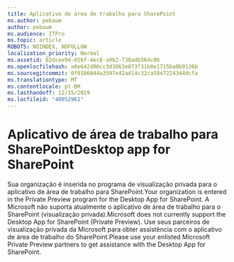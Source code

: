 ```yaml
---
title: Aplicativo de área de trabalho para SharePoint
ms.author: pebaum
author: pebaum
ms.audience: ITPro
ms.topic: article
ROBOTS: NOINDEX, NOFOLLOW
localization_priority: Normal
ms.assetid: 82dcee94-656f-4ec8-a9b2-730adb564c06
ms.openlocfilehash: a8e642d06cc3d3863e873f31b0e1715ba0b9136b
ms.sourcegitcommit: 0f0186044a3597e42ad14c32ca58e7224344dcfa
ms.translationtype: MT
ms.contentlocale: pt-BR
ms.lasthandoff: 12/15/2019
ms.locfileid: "40052961"
---
```

# <a name="desktop-app-for-sharepoint"></a><span data-ttu-id="ed7e5-102">Aplicativo de área de trabalho para SharePoint</span><span class="sxs-lookup"><span data-stu-id="ed7e5-102">Desktop app for SharePoint</span></span>

<span data-ttu-id="ed7e5-103">Sua organização é inserida no programa de visualização privada para o aplicativo de área de trabalho para SharePoint.</span><span class="sxs-lookup"><span data-stu-id="ed7e5-103">Your organization is entered in the Private Preview program for the Desktop App for SharePoint.</span></span> <span data-ttu-id="ed7e5-104">A Microsoft não suporta atualmente o aplicativo de área de trabalho para o SharePoint (visualização privada).</span><span class="sxs-lookup"><span data-stu-id="ed7e5-104">Microsoft does not currently support the Desktop App for SharePoint (Private Preview).</span></span> <span data-ttu-id="ed7e5-105">Use seus parceiros de visualização privada da Microsoft para obter assistência com o aplicativo de área de trabalho do SharePoint.</span><span class="sxs-lookup"><span data-stu-id="ed7e5-105">Please use your enlisted Microsoft Private Preview partners to get assistance with the Desktop App for SharePoint.</span></span>
